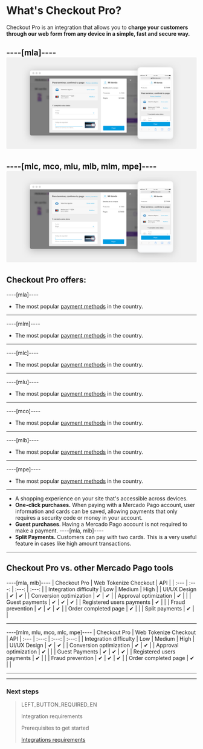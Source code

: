 # What's Checkout Pro?

Checkout Pro is an integration that allows you to **charge your customers through our web form from any device in a simple, fast and secure way.**

----[mla]----
![Basic-Checkout](/images/web-payment-checkout/cho-modal-mobile.png)
------------
----[mlc, mco, mlu, mlb, mlm, mpe]----
![Basic-Checkout](/images/web-payment-checkout/checkout-modal-sv.png)
------------

## Checkout Pro offers:

----[mla]----
* The most popular <a href="https://www.mercadopago.com.ar/ayuda/medios-de-pago-cuotas-promociones_264" target="_blank">payment methods</a> in the country.
------------
----[mlm]----
*  The most popular <a href="https://www.mercadopago.com.mx/ayuda/medios-de-pago-cuotas-promociones_264" target="_blank">payment methods</a> in the country.
------------
----[mlc]----
* The most popular <a href="https://www.mercadopago.cl/ayuda/medios-de-pago-cuotas-promociones_264" target="_blank">payment methods</a> in the country.
------------
----[mlu]----
* The most popular <a href="https://www.mercadopago.com.uy/ayuda/medios-de-pago-cuotas-promociones_264" target="_blank">payment methods</a> in the country.
------------
----[mco]----
* The most popular <a href="https://www.mercadopago.com.co/ayuda/medios-de-pago-cuotas-promociones_264" target="_blank">payment methods</a> in the country.
------------
----[mlb]----
* The most popular <a href="https://www.mercadopago.com.br/ajuda/meios-de-pagamento-parcelamento_265" target="_blank">payment methods</a> in the country.
------------
----[mpe]----
* The most popular <a href="https://www.mercadopago.com.pe/ayuda/medios-de-pago-cuotas-promociones_264" target="_blank">payment methods</a> in the country.
------------

* A shopping experience on your site that's accessible across devices.
* **One-click purchases.** When paying with a Mercado Pago account, user information and cards can be saved, allowing payments that only requires a security code or money in your account.
* **Guest purchases**. Having a Mercado Pago account is not required to make a payment.
----[mla, mlb]----
* **Split Payments.** Customers can pay with two cards. This is a very useful feature in cases like high amount transactions.
------------

## Checkout Pro vs. other Mercado Pago tools

----[mla, mlb]----
                                   | Checkout Pro | Web Tokenize Checkout |      API |
| :---  | :---: | :---: | :---: |
| Integration difficulty		  	      |     Low    |       Medium         |     High |
| UI/UX Design 							  	       |      ✔      |         ✔           |
| Conversion optimization	   |      ✔      |         ✔           |
| Approval optimization       |      ✔      |                     |
| Guest payments        	     |      ✔      |         ✔           |      ✔ |
| Registered users payments          |      ✔      |                     |
| Fraud prevention               	     |      ✔      |         ✔           |      ✔ |
| Order completed page		         |      ✔      |                     |
| Split payments		           |      ✔      |                     |

------------
----[mlm, mlu, mco, mlc, mpe]----
                                   | Checkout Pro | Web Tokenize Checkout |      API
| :---  | :---: | :---: | :---: |
| Integration difficulty		  	      |     Low    |       Medium         |     High  |
| UI/UX Design 							  	       |      ✔      |         ✔           |
| Conversion optimization	   |      ✔      |         ✔           |
| Approval optimization        |      ✔      |                     |
| Guest Payments      	     |      ✔      |         ✔           |      ✔  |
| Registered users payments          |      ✔      |                     |
| Fraud prevention               	     |      ✔      |         ✔           |      ✔  |
| Order completed page		         |      ✔      |                     |

------------

---

### Next steps

> LEFT_BUTTON_REQUIRED_EN
>
> Integration requirements
>
> Prerequisites to get started
>
> [Integrations requirements](http://www.mercadopago.com.ar/developers/en/guides/online-payments/checkout-pro/previous-requirements/)
>
